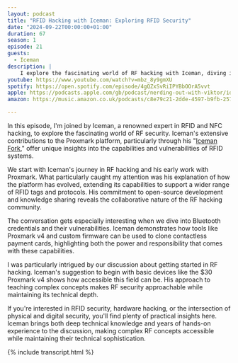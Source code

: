```yaml
---
layout: podcast
title: "RFID Hacking with Iceman: Exploring RFID Security"
date: "2024-09-22T00:00:00+01:00"
duration: 67
season: 1
episode: 21
guests:
  - Iceman
description: |
    I explore the fascinating world of RF hacking with Iceman, diving into everything from Bluetooth signal capture to mobile credential vulnerabilities. From Proxmark experimentation to practical applications, we unpack what makes RFID security both challenging and crucial.
youtube: https://www.youtube.com/watch?v=mbz_8y9gmXU
spotify: https://open.spotify.com/episode/4gQZxSvRiIPYBbOOrA5vvt
apple: https://podcasts.apple.com/gb/podcast/nerding-out-with-viktor/id1722663295?i=1000672119109
amazon: https://music.amazon.co.uk/podcasts/c8e79c21-2dde-4597-b9fb-257ecbc2bf29/episodes/b5ebeabf-800c-47f7-aec5-78bc4e11b854/nerding-out-with-viktor-rfid-hacking-with-iceman-exploring-the-intricacies-rfid-security

---
```


In this episode, I'm joined by Iceman, a renowned expert in RFID and NFC hacking, to explore the fascinating world of RF security. Iceman's extensive contributions to the Proxmark platform, particularly through his "[Iceman Fork](https://github.com/RfidResearchGroup/proxmark3)," offer unique insights into the capabilities and vulnerabilities of RFID systems.

We start with Iceman's journey in RF hacking and his early work with Proxmark. What particularly caught my attention was his explanation of how the platform has evolved, extending its capabilities to support a wider range of RFID tags and protocols. His commitment to open-source development and knowledge sharing reveals the collaborative nature of the RF hacking community.

The conversation gets especially interesting when we dive into Bluetooth credentials and their vulnerabilities. Iceman demonstrates how tools like Proxmark v4 and custom firmware can be used to clone contactless payment cards, highlighting both the power and responsibility that comes with these capabilities.

I was particularly intrigued by our discussion about getting started in RF hacking. Iceman's suggestion to begin with basic devices like the $30 Proxmark v4 shows how accessible this field can be. His approach to teaching complex concepts makes RF security approachable while maintaining its technical depth.

If you're interested in RFID security, hardware hacking, or the intersection of physical and digital security, you'll find plenty of practical insights here. Iceman brings both deep technical knowledge and years of hands-on experience to the discussion, making complex RF concepts accessible while maintaining their technical sophistication.

{% include transcript.html %}
